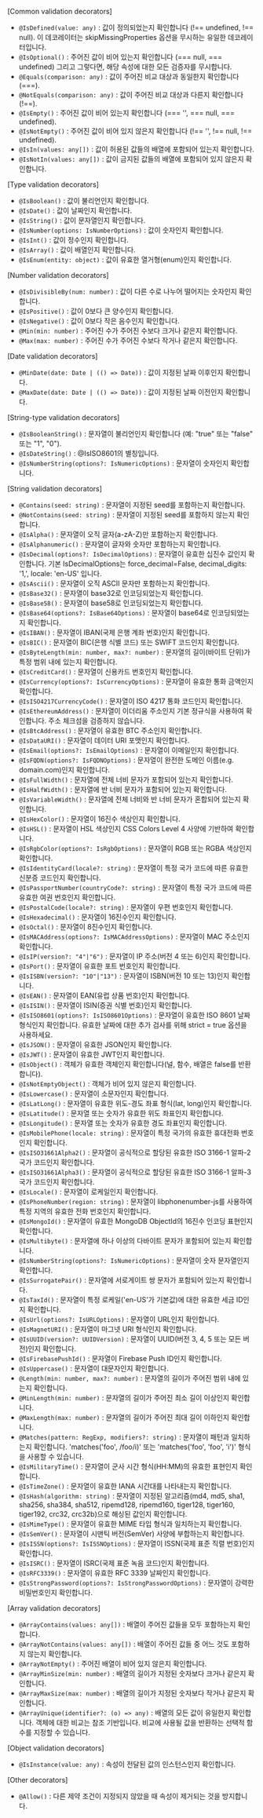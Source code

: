 [Common validation decorators]

- `@IsDefined(value: any)` : 값이 정의되었는지 확인합니다 (!== undefined, !== null). 이 데코레이터는 skipMissingProperties 옵션을 무시하는 유일한 데코레이터입니다.
- `@IsOptional()` : 주어진 값이 비어 있는지 확인합니다 (=== null, === undefined) 그리고 그렇다면, 해당 속성에 대한 모든 검증자를 무시합니다.
- `@Equals(comparison: any)` : 값이 주어진 비교 대상과 동일한지 확인합니다 (===).
- `@NotEquals(comparison: any)` : 값이 주어진 비교 대상과 다른지 확인합니다 (!==).
- `@IsEmpty()` : 주어진 값이 비어 있는지 확인합니다 (=== '', === null, === undefined).
- `@IsNotEmpty()` : 주어진 값이 비어 있지 않은지 확인합니다 (!== '', !== null, !== undefined).
- `@IsIn(values: any[])` : 값이 허용된 값들의 배열에 포함되어 있는지 확인합니다.
- `@IsNotIn(values: any[])` : 값이 금지된 값들의 배열에 포함되어 있지 않은지 확인합니다.

[Type validation decorators]

- `@IsBoolean()` : 값이 불리언인지 확인합니다.
- `@IsDate()` : 값이 날짜인지 확인합니다.
- `@IsString()` : 값이 문자열인지 확인합니다.
- `@IsNumber(options: IsNumberOptions)` : 값이 숫자인지 확인합니다.
- `@IsInt()` : 값이 정수인지 확인합니다.
- `@IsArray()` : 값이 배열인지 확인합니다.
- `@IsEnum(entity: object)` : 값이 유효한 열거형(enum)인지 확인합니다.

[Number validation decorators]

- `@IsDivisibleBy(num: number)` : 값이 다른 수로 나누어 떨어지는 숫자인지 확인합니다.
- `@IsPositive()` : 값이 0보다 큰 양수인지 확인합니다.
- `@IsNegative()` : 값이 0보다 작은 음수인지 확인합니다.
- `@Min(min: number)` : 주어진 수가 주어진 수보다 크거나 같은지 확인합니다.
- `@Max(max: number)` : 주어진 수가 주어진 수보다 작거나 같은지 확인합니다.

[Date validation decorators]

- `@MinDate(date: Date | (() => Date))` : 값이 지정된 날짜 이후인지 확인합니다.
- `@MaxDate(date: Date | (() => Date))` : 값이 지정된 날짜 이전인지 확인합니다.

[String-type validation decorators]

- `@IsBooleanString()` : 문자열이 불리언인지 확인합니다 (예: "true" 또는 "false" 또는 "1", "0").
- `@IsDateString()` : @IsISO8601의 별칭입니다.
- `@IsNumberString(options?: IsNumericOptions)` : 문자열이 숫자인지 확인합니다.

[String validation decorators]

- `@Contains(seed: string)` : 문자열이 지정된 seed를 포함하는지 확인합니다.
- `@NotContains(seed: string)` : 문자열이 지정된 seed를 포함하지 않는지 확인합니다.
- `@IsAlpha()` : 문자열이 오직 글자(a-zA-Z)만 포함하는지 확인합니다.
- `@IsAlphanumeric()` : 문자열이 글자와 숫자만 포함하는지 확인합니다.
- `@IsDecimal(options?: IsDecimalOptions)` : 문자열이 유효한 십진수 값인지 확인합니다. 기본 IsDecimalOptions는 force_decimal=False, decimal_digits: '1,', locale: 'en-US' 입니다.
- `@IsAscii()` : 문자열이 오직 ASCII 문자만 포함하는지 확인합니다.
- `@IsBase32()` : 문자열이 base32로 인코딩되었는지 확인합니다.
- `@IsBase58()` : 문자열이 base58로 인코딩되었는지 확인합니다.
- `@IsBase64(options?: IsBase64Options)` : 문자열이 base64로 인코딩되었는지 확인합니다.
- `@IsIBAN()` : 문자열이 IBAN(국제 은행 계좌 번호)인지 확인합니다.
- `@IsBIC()` : 문자열이 BIC(은행 식별 코드) 또는 SWIFT 코드인지 확인합니다.
- `@IsByteLength(min: number, max?: number)` : 문자열의 길이(바이트 단위)가 특정 범위 내에 있는지 확인합니다.
- `@IsCreditCard()` : 문자열이 신용카드 번호인지 확인합니다.
- `@IsCurrency(options?: IsCurrencyOptions)` : 문자열이 유효한 통화 금액인지 확인합니다.
- `@IsISO4217CurrencyCode()` : 문자열이 ISO 4217 통화 코드인지 확인합니다.
- `@IsEthereumAddress()` : 문자열이 이더리움 주소인지 기본 정규식을 사용하여 확인합니다. 주소 체크섬을 검증하지 않습니다.
- `@IsBtcAddress()` : 문자열이 유효한 BTC 주소인지 확인합니다.
- `@IsDataURI()` : 문자열이 데이터 URI 포맷인지 확인합니다.
- `@IsEmail(options?: IsEmailOptions)` : 문자열이 이메일인지 확인합니다.
- `@IsFQDN(options?: IsFQDNOptions)` : 문자열이 완전한 도메인 이름(e.g. domain.com)인지 확인합니다.
- `@IsFullWidth()` : 문자열에 전체 너비 문자가 포함되어 있는지 확인합니다.
- `@IsHalfWidth()` : 문자열에 반 너비 문자가 포함되어 있는지 확인합니다.
- `@IsVariableWidth()` : 문자열에 전체 너비와 반 너비 문자가 혼합되어 있는지 확인합니다.
- `@IsHexColor()` : 문자열이 16진수 색상인지 확인합니다.
- `@IsHSL()` : 문자열이 HSL 색상인지 CSS Colors Level 4 사양에 기반하여 확인합니다.
- `@IsRgbColor(options?: IsRgbOptions)` : 문자열이 RGB 또는 RGBA 색상인지 확인합니다.
- `@IsIdentityCard(locale?: string)` : 문자열이 특정 국가 코드에 따른 유효한 신분증 코드인지 확인합니다.
- `@IsPassportNumber(countryCode?: string)` : 문자열이 특정 국가 코드에 따른 유효한 여권 번호인지 확인합니다.
- `@IsPostalCode(locale?: string)` : 문자열이 우편 번호인지 확인합니다.
- `@IsHexadecimal()` : 문자열이 16진수인지 확인합니다.
- `@IsOctal()` : 문자열이 8진수인지 확인합니다.
- `@IsMACAddress(options?: IsMACAddressOptions)` : 문자열이 MAC 주소인지 확인합니다.
- `@IsIP(version?: "4"|"6")` : 문자열이 IP 주소(버전 4 또는 6)인지 확인합니다.
- `@IsPort()` : 문자열이 유효한 포트 번호인지 확인합니다.
- `@IsISBN(version?: "10"|"13")` : 문자열이 ISBN(버전 10 또는 13)인지 확인합니다.
- `@IsEAN()` : 문자열이 EAN(유럽 상품 번호)인지 확인합니다.
- `@IsISIN()` : 문자열이 ISIN(증권 식별 번호)인지 확인합니다.
- `@IsISO8601(options?: IsISO8601Options)` : 문자열이 유효한 ISO 8601 날짜 형식인지 확인합니다. 유효한 날짜에 대한 추가 검사를 위해 strict = true 옵션을 사용하세요.
- `@IsJSON()` : 문자열이 유효한 JSON인지 확인합니다.
- `@IsJWT()` : 문자열이 유효한 JWT인지 확인합니다.
- `@IsObject()` : 객체가 유효한 객체인지 확인합니다(널, 함수, 배열은 false를 반환합니다).
- `@IsNotEmptyObject()` : 객체가 비어 있지 않은지 확인합니다.
- `@IsLowercase()` : 문자열이 소문자인지 확인합니다.
- `@IsLatLong()` : 문자열이 유효한 위도-경도 좌표 형식(lat, long)인지 확인합니다.
- `@IsLatitude()` : 문자열 또는 숫자가 유효한 위도 좌표인지 확인합니다.
- `@IsLongitude()` : 문자열 또는 숫자가 유효한 경도 좌표인지 확인합니다.
- `@IsMobilePhone(locale: string)` : 문자열이 특정 국가의 유효한 휴대전화 번호인지 확인합니다.
- `@IsISO31661Alpha2()` : 문자열이 공식적으로 할당된 유효한 ISO 3166-1 알파-2 국가 코드인지 확인합니다.
- `@IsISO31661Alpha3()` : 문자열이 공식적으로 할당된 유효한 ISO 3166-1 알파-3 국가 코드인지 확인합니다.
- `@IsLocale()` : 문자열이 로케일인지 확인합니다.
- `@IsPhoneNumber(region: string)` : 문자열이 libphonenumber-js를 사용하여 특정 지역의 유효한 전화 번호인지 확인합니다.
- `@IsMongoId()` : 문자열이 유효한 MongoDB ObjectId의 16진수 인코딩 표현인지 확인합니다.
- `@IsMultibyte()` : 문자열에 하나 이상의 다바이트 문자가 포함되어 있는지 확인합니다.
- `@IsNumberString(options?: IsNumericOptions)` : 문자열이 숫자 문자열인지 확인합니다.
- `@IsSurrogatePair()` : 문자열에 서로게이트 쌍 문자가 포함되어 있는지 확인합니다.
- `@IsTaxId()` : 문자열이 특정 로케일('en-US'가 기본값)에 대한 유효한 세금 ID인지 확인합니다.
- `@IsUrl(options?: IsURLOptions)` : 문자열이 URL인지 확인합니다.
- `@IsMagnetURI()` : 문자열이 마그넷 URI 형식인지 확인합니다.
- `@IsUUID(version?: UUIDVersion)` : 문자열이 UUID(버전 3, 4, 5 또는 모든 버전)인지 확인합니다.
- `@IsFirebasePushId()` : 문자열이 Firebase Push ID인지 확인합니다.
- `@IsUppercase()` : 문자열이 대문자인지 확인합니다.
- `@Length(min: number, max?: number)` : 문자열의 길이가 주어진 범위 내에 있는지 확인합니다.
- `@MinLength(min: number)` : 문자열의 길이가 주어진 최소 길이 이상인지 확인합니다.
- `@MaxLength(max: number)` : 문자열의 길이가 주어진 최대 길이 이하인지 확인합니다.
- `@Matches(pattern: RegExp, modifiers?: string)` : 문자열이 패턴과 일치하는지 확인합니다. 'matches('foo', /foo/i)' 또는 'matches('foo', 'foo', 'i')' 형식을 사용할 수 있습니다.
- `@IsMilitaryTime()` : 문자열이 군사 시간 형식(HH:MM)의 유효한 표현인지 확인합니다.
- `@IsTimeZone()` : 문자열이 유효한 IANA 시간대를 나타내는지 확인합니다.
- `@IsHash(algorithm: string)` : 문자열이 지정된 알고리즘(md4, md5, sha1, sha256, sha384, sha512, ripemd128, ripemd160, tiger128, tiger160, tiger192, crc32, crc32b)으로 해싱된 값인지 확인합니다.
- `@IsMimeType()` : 문자열이 유효한 MIME 타입 형식과 일치하는지 확인합니다.
- `@IsSemVer()` : 문자열이 시맨틱 버전(SemVer) 사양에 부합하는지 확인합니다.
- `@IsISSN(options?: IsISSNOptions)` : 문자열이 ISSN(국제 표준 직렬 번호)인지 확인합니다.
- `@IsISRC()` : 문자열이 ISRC(국제 표준 녹음 코드)인지 확인합니다.
- `@IsRFC3339()` : 문자열이 유효한 RFC 3339 날짜인지 확인합니다.
- `@IsStrongPassword(options?: IsStrongPasswordOptions)` : 문자열이 강력한 비밀번호인지 확인합니다.

[Array validation decorators]

- `@ArrayContains(values: any[])` : 배열이 주어진 값들을 모두 포함하는지 확인합니다.
- `@ArrayNotContains(values: any[])` : 배열이 주어진 값들 중 어느 것도 포함하지 않는지 확인합니다.
- `@ArrayNotEmpty()` : 주어진 배열이 비어 있지 않은지 확인합니다.
- `@ArrayMinSize(min: number)` : 배열의 길이가 지정된 숫자보다 크거나 같은지 확인합니다.
- `@ArrayMaxSize(max: number)` : 배열의 길이가 지정된 숫자보다 작거나 같은지 확인합니다.
- `@ArrayUnique(identifier?: (o) => any)` : 배열의 모든 값이 유일한지 확인합니다. 객체에 대한 비교는 참조 기반입니다. 비교에 사용될 값을 반환하는 선택적 함수를 지정할 수 있습니다.

[Object validation decorators]

- `@IsInstance(value: any)` : 속성이 전달된 값의 인스턴스인지 확인합니다.

[Other decorators]

- `@Allow()` : 다른 제약 조건이 지정되지 않았을 때 속성이 제거되는 것을 방지합니다.
